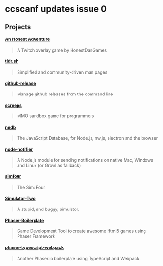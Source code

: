 # ccscanf updates issue 0

## Projects

#### [An Honest Adventure](https://docs.google.com/document/d/1xlJ7hYrMzgoi38BxHIdz6_pEu6nEhsuBzwF6ZR4vu_0/edit#heading=h.jcy9t6my07mz)

>A Twitch overlay game by HonestDanGames

#### [tldr.sh](https://tldr.sh/)

>Simplified and community-driven man pages

#### [github-release](https://github.com/j0057/github-release)

>Manage github releases from the command line

#### [screeps](https://screeps.com)

>MMO sandbox game for programmers

#### [nedb](https://github.com/louischatriot/nedb)

> The JavaScript Database, for Node.js, nw.js, electron and the browser

#### [node-notifier](https://github.com/mikaelbr/node-notifier)

> A Node.js module for sending notifications on native Mac, Windows and Linux (or Growl as fallback)

#### [simfour](https://github.com/Mobilpadde/simfour)

> The Sim: Four

#### [Simulator-Two](https://github.com/Mobilpadde/Simulator-Two)

> A stupid, and buggy, simulator.

#### [Phaser-Boilerplate](https://github.com/DallOner/Phaser-Boilerplate)

> Game Development Tool to create awesome Html5 games using Phaser Framework

#### [phaser-typescript-webpack](https://github.com/numbofathma/phaser-typescript-webpack)

> Another Phaser.io boilerplate using TypeScript and Webpack.
